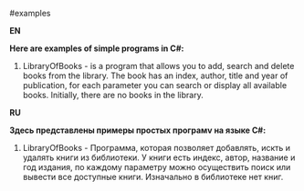 #examples

**EN**

**Here are examples of simple programs in C#:**
1. LibraryOfBooks - is a program that allows you to add, search and delete books from the library. The book has an index, author, title and year of publication, for each parameter you can search or display all available books. Initially, there are no books in the library.

**RU**

**Здесь представлены примеры простых програмv на языке C#:**
1. LibraryOfBooks - Программа, которая позволяет добавлять, искть и удалять книги из библиотеки. У книги есть индекс, автор, название и год издания, по каждому параметру можно осуществить поиск или вывести все доступные книги. Изначально в библиотеке нет книг.

